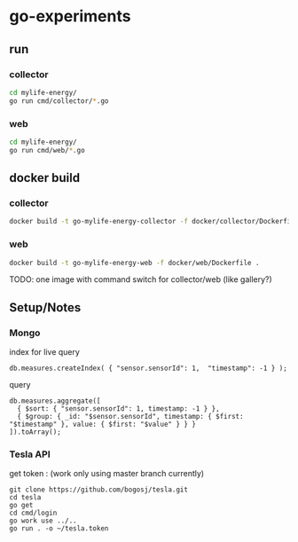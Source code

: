 # go-experiments

## run

### collector

```bash
cd mylife-energy/
go run cmd/collector/*.go
```

### web

```bash
cd mylife-energy/
go run cmd/web/*.go
```

## docker build

### collector

```bash
docker build -t go-mylife-energy-collector -f docker/collector/Dockerfile .
```

### web

```bash
docker build -t go-mylife-energy-web -f docker/web/Dockerfile .
```

TODO: one image with command switch for collector/web (like gallery?)

## Setup/Notes

### Mongo

index for live query
```
db.measures.createIndex( { "sensor.sensorId": 1,  "timestamp": -1 } );
```

query
```
db.measures.aggregate([
  { $sort: { "sensor.sensorId": 1, timestamp: -1 } },
  { $group: { _id: "$sensor.sensorId", timestamp: { $first: "$timestamp" }, value: { $first: "$value" } } }
]).toArray();
```

### Tesla API

get token : (work only using master branch currently)
```
git clone https://github.com/bogosj/tesla.git
cd tesla
go get
cd cmd/login
go work use ../..
go run . -o ~/tesla.token
```